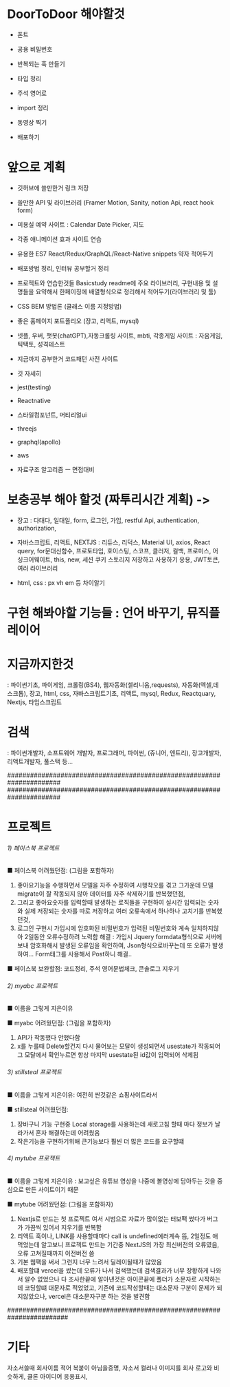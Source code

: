 # DoorToDoor 해야할것
- 폰트
- 공용 비밀번호
- 반복되는 훅 만들기
- 타입 정리
- 주석 영어로
- import 정리

- 동영상 찍기
- 배포하기

# 앞으로 계획
- 깃허브에 쓸만한거 링크 저장

- 쓸만한 API 및 라이브러리 (Framer Motion, Sanity, notion Api, react hook form)

- 미용실 예약 사이트 : Calendar Date Picker, 지도

- 각종 애니메이션 효과 사이트 연습

- 유용한 ES7 React/Redux/GraphQL/React-Native snippets 약자 적어두기

- 배포방법 정리, 인터뷰 공부할거 정리

- 프로젝트와 연습한것들 Basicstudy readme에 주요 라이브러리, 구현내용 및 설명들을 요약해서
한페이징에 배열형식으로 정리해서 적어두기(라이브러리 및 툴)

- CSS BEM 방법론 (클래스 이름 지정방법)

- 좋은 홈페이지 포트폴리오 (장고, 리액트, mysql)
- 넷플, 우버, 챗봇(chatGPT),자동크롤링 사이트, mbti, 각종게임 사이트 : 자음게임, 틱택토, 성격테스트
- 지금까지 공부한거 코드패턴 사전 사이트

- 깃 자세히
- jest(testing)
- Reactnative
- 스타일컴포넌트, 머티리얼ui
- threejs
- graphql(apollo)
- aws

- 자료구조 알고리즘
ㅡ 면접대비


# 보충공부 해야 할것 (짜투리시간 계획) -> 
- 장고 : 다대다, 일대일, form, 로그인, 가입, restful Api, authentication, authorization,
- 자바스크립트, 리액트, NEXTJS : 리듀스, 리덕스, Material UI, axios, React query, for문대신함수, 프로토타입, 호이스팅, 스코프, 클러저,
컬백, 프로미스, 어싱크어웨이트, this, new, 세션 쿠키 스토리지 저장하고 사용하기 응용, JWT토큰, 여러 라이브러리

- html, css : px vh em 등 차이알기


# 구현 해봐야할 기능들 : 언어 바꾸기, 뮤직플레이어

# 지금까지한것
: 파이썬기초, 파이게임, 크롤링(BS4), 웹자동화(셀리니움,requests), 자동화(엑셀,데스크톱),
장고, html, css, 자바스크립트기초, 리액트, mysql, Redux, Reactquary, Nextjs, 타입스크립트 

# 검색 
: 파이썬개발자, 소프트웨어 개발자, 프로그래머, 파이썬, (쥬니어, 엔트리), 장고개발자, 리액트개발자, 풀스택 등...



######################################################################
######################################################################
# 프로젝트

###### 1) 페이스북 프로젝트

■ 페이스북 어려웠던점: (그림을 포함하자)
1. 좋아요기능을 수행하면서 모델을 자주 수정하여 시행착오를 겪고 그가운데 모델 migrate이 잘 작동되지 않아 데이터를 자주 삭제하기를 반복했던점,
2. 그리고 좋아요숫자를 입력할때 발생하는 로직들을 구현하여 실시간 입력되는 숫자와 실제 저장되는 숫자를 따로 저장하고
여러 오류속에서 하나하나 고치기를 반복했던것,
3. 로그인 구현시 가입시에 암호화된 비밀번호가 입력된 비밀번호와 계속 일치하지않아 2일동안 오류수정하려 노력함
해결 : 가입시 Jquery formdata형식으로 서버에 보내 암호화해서 발생된 오류임을 확인하여, Json형식으로바꾸는데
또 오류가 발생하여... Form태그를 사용해서 Post하니 해결..

■ 페이스북 보완할점: 
코드정리, 주석 영어문법체크, 콘솔로그 지우기

###### 2) myabc 프로젝트
■ 이름을 그렇게 지은이유

■ myabc 어려웠던점: (그림을 포함하자)
1. API가 작동했다 안했다함
2. x를 누를때 Delete할건지 다시 물어보는 모달이 생성되면서 usestate가 작동되어
그 모달에서 확인누르면 항상 마지막 usestate된 id값이 입력되어 삭제됨


###### 3) stillsteal 프로젝트
■ 이름을 그렇게 지은이유:
여전히 싼것같은 쇼핑사이트라서

■ stillsteal 어려웠던점:
1. 장바구니 기능 구현중 Local storage를 사용하는데 새로고침 할때 마다 정보가 날라가서 혼자 해결하는데 어려웠음
2. 작은기능을 구현하기위해 큰기능보다 훨씬 더 많은 코드를 요구할떄


###### 4) mytube 프로젝트
■ 이름을 그렇게 지은이유 : 보고싶은 유튜브 영상을 나중에 볼영상에 담아두는 것을 중심으로 만든 사이트이기 때문

■ mytube 어려웠던점: (그림을 포함하자)
1. Nextjs로 만드는 첫 프로젝트 여서 시범으로 자료가 많이없는 터보팩 썼다가 버그가 가끔씩 있어서 지우기를 반복함
2. 리액트 훅이나, LINK를 사용할때마다 call is undefined에러계속 뜸, 2일정도 애먹었는데 알고보니 프로젝트 만드는 기간중
NextJS의 가장 최신버전의 오류였음, 오류 고쳐질때까지 이전버전 씀
3. 기본 웹팩을 써서 그런지 너무 느려서 딜레이될때가 많았음
4. 배포할떄 vercel을 썼는데 오류가 나서 검색했는데 검색결과가 너무 장황하게 나와서 알수 없었으나
다 조사한끝에 알아낸것은 아이콘끝에 폴더가 소문자로 시작하는데 코딩할떄 대문자로 적었었고, 기존에 코드작성할때는 대소문자 구분이 문제가 되지않았으나,
vercel은 대소문자구분 하는 것을 발견함

########################################################################


# 기타
자소서쓸때 회사이름 적어 복붙이 아님을증명,
자소서 컬러나 이미지를 회사 로고와 비슷하게, 클론 아이디어 응용표시,


